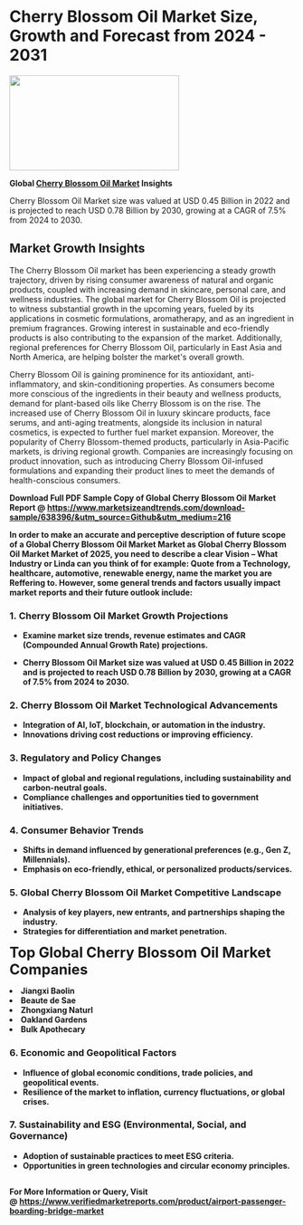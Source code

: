 <H1>Cherry Blossom Oil Market Size, Growth and Forecast from 2024 - 2031</H1><img class="aligncenter size-medium wp-image-584254" src="https://thirdeyenews.in/wp-content/uploads/2024/09/Global-Market-Research-300x168.jpeg" alt="" width="300" height="168" /><p><strong>Global&nbsp;<a href="https://www.marketsizeandtrends.com/download-sample/638396/&amp;utm_source=Github&utm_medium=216">Cherry Blossom Oil Market</a> Insights</strong></p><p>Cherry Blossom Oil Market size was valued at USD 0.45 Billion in 2022 and is projected to reach USD 0.78 Billion by 2030, growing at a CAGR of 7.5% from 2024 to 2030.</p><p><h2>Market Growth Insights</h2> <p>The Cherry Blossom Oil market has been experiencing a steady growth trajectory, driven by rising consumer awareness of natural and organic products, coupled with increasing demand in skincare, personal care, and wellness industries. The global market for Cherry Blossom Oil is projected to witness substantial growth in the upcoming years, fueled by its applications in cosmetic formulations, aromatherapy, and as an ingredient in premium fragrances. Growing interest in sustainable and eco-friendly products is also contributing to the expansion of the market. Additionally, regional preferences for Cherry Blossom Oil, particularly in East Asia and North America, are helping bolster the market's overall growth.</p> <p><strong></strong></p> <p>Cherry Blossom Oil is gaining prominence for its antioxidant, anti-inflammatory, and skin-conditioning properties. As consumers become more conscious of the ingredients in their beauty and wellness products, demand for plant-based oils like Cherry Blossom is on the rise. The increased use of Cherry Blossom Oil in luxury skincare products, face serums, and anti-aging treatments, alongside its inclusion in natural cosmetics, is expected to further fuel market expansion. Moreover, the popularity of Cherry Blossom-themed products, particularly in Asia-Pacific markets, is driving regional growth. Companies are increasingly focusing on product innovation, such as introducing Cherry Blossom Oil-infused formulations and expanding their product lines to meet the demands of health-conscious consumers.</p> <p><strong></p><p><span class=""><strong>Download Full PDF Sample Copy of Global Cherry Blossom Oil Market Report</strong> @ <a href="https://www.marketsizeandtrends.com/download-sample/638396/&amp;utm_source=Github&utm_medium=216" target="_blank">https://www.marketsizeandtrends.com/download-sample/638396/&amp;utm_source=Github&utm_medium=216</a></span></p><p>In order to make an accurate and perceptive description of future scope of a Global&nbsp;Cherry Blossom Oil Market Market as Global&nbsp;Cherry Blossom Oil Market Market of 2025, you need to describe a clear Vision &ndash; What Industry or Linda can you think of for example: Quote from a Technology, healthcare, automotive, renewable energy, name the market you are Reffering to. However, some general trends and factors usually impact market reports and their future outlook include:</p><h3>1.&nbsp;<strong>Cherry Blossom Oil Market Growth Projections</strong></h3><ul><li>Examine market size trends, revenue estimates and CAGR (Compounded Annual Growth Rate) projections.</li><li><p>Cherry Blossom Oil Market size was valued at USD 0.45 Billion in 2022 and is projected to reach USD 0.78 Billion by 2030, growing at a CAGR of 7.5% from 2024 to 2030.</p></li></ul><h3>2.&nbsp;<strong>Cherry Blossom Oil Market Technological Advancements</strong></h3><ul><li>Integration of AI, IoT, blockchain, or automation in the industry.</li><li>Innovations driving cost reductions or improving efficiency.</li></ul><h3>3.&nbsp;<strong>Regulatory and Policy Changes</strong></h3><ul><li>Impact of global and regional regulations, including sustainability and carbon-neutral goals.</li><li>Compliance challenges and opportunities tied to government initiatives.</li></ul><h3>4.&nbsp;<strong>Consumer Behavior Trends</strong></h3><ul><li>Shifts in demand influenced by generational preferences (e.g., Gen Z, Millennials).</li><li>Emphasis on eco-friendly, ethical, or personalized products/services.</li></ul><h3>5.&nbsp;<strong>Global Cherry Blossom Oil Market Competitive Landscape</strong></h3><ul><li>Analysis of key players, new entrants, and partnerships shaping the industry.</li><li>Strategies for differentiation and market penetration.</li></ul><p data-pm-slice="1 1 []"><span style="color: inherit; font-family: inherit; font-size: 25px;">Top Global Cherry Blossom Oil Market Companies</span></p><div class="" data-test-id=""><p><li>Jiangxi Baolin</li><li> Beaute de Sae</li><li> Zhongxiang Naturl</li><li> Oakland Gardens</li><li> Bulk Apothecary</li></p></div><h3>6.&nbsp;<strong>Economic and Geopolitical Factors</strong></h3><ul><li>Influence of global economic conditions, trade policies, and geopolitical events.</li><li>Resilience of the market to inflation, currency fluctuations, or global crises.</li></ul><h3>7.&nbsp;<strong>Sustainability and ESG (Environmental, Social, and Governance)</strong></h3><ul><li>Adoption of sustainable practices to meet ESG criteria.</li><li>Opportunities in green technologies and circular economy principles.</li></ul><h2><strong style="font-size: 14px;">For More Information or Query, Visit @&nbsp;</strong><a style="background-color: #ffffff; font-size: 14px;" href="https://www.marketsizeandtrends.com/report/cherry-blossom-oil-market/" target="_blank">https://www.verifiedmarketreports.com/product/airport-passenger-boarding-bridge-market</a></h2>
